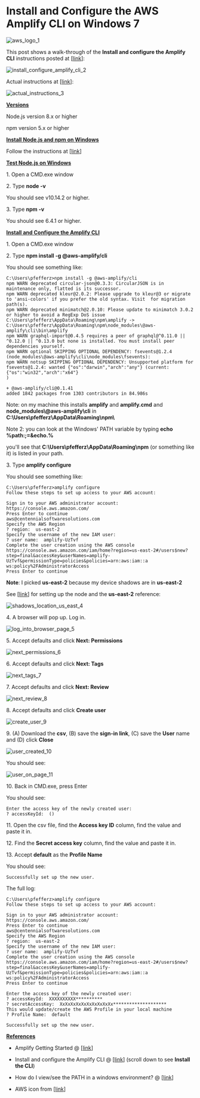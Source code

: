 # Install and Configure the AWS Amplify CLI on Windows 7

![aws_logo_1](aws_logo_1.png)

This post shows a walk-through of the **Install and configure the Amplify CLI** instructions posted at \[[link](https://aws-amplify.github.io/docs/android/start)\]:

![install_configure_amplify_cli_2](install_configure_amplify_cli_2.png)

Actual instructions at \[[link](https://aws-amplify.github.io/docs/)\]:

![actual_instructions_3](actual_instructions_3.png)

**<u><span>Versions</span></u>**

Node.js version 8.x or higher

npm version 5.x or higher

**<u><span>Install Node.js and npm on Windows</span></u>**

Follow the instructions at \[[link](https://www.centennialsoftwaresolutions.com/blog/install-node-js-on-windows-7)\]

**<u><span>Test Node.js on Windows</span></u>**

1\. Open a CMD.exe window

2\. Type **node -v**

You should see v10.14.2 or higher.

3\. Type **npm -v**

You should see 6.4.1 or higher.

**<u><span>Install and Configure the Amplify CLI</span></u>**

1\. Open a CMD.exe window

2\. Type **npm install -g @aws-amplify/cli**

You should see something like:

```
C:\Users\pfefferz>npm install -g @aws-amplify/cli
npm WARN deprecated circular-json@0.3.3: CircularJSON is in maintenance only, flatted is its successor.
npm WARN deprecated kleur@2.0.2: Please upgrade to kleur@3 or migrate to 'ansi-colors' if you prefer the old syntax. Visit  for migration path(s).
npm WARN deprecated minimatch@2.0.10: Please update to minimatch 3.0.2 or higher to avoid a RegExp DoS issue
C:\Users\pfefferz\AppData\Roaming\npm\amplify -> C:\Users\pfefferz\AppData\Roaming\npm\node_modules\@aws-amplify\cli\bin\amplify
npm WARN graphql-import@0.4.5 requires a peer of graphql@^0.11.0 || ^0.12.0 || ^0.13.0 but none is installed. You must install peer dependencies yourself.
npm WARN optional SKIPPING OPTIONAL DEPENDENCY: fsevents@1.2.4 (node_modules\@aws-amplify\cli\node_modules\fsevents):
npm WARN notsup SKIPPING OPTIONAL DEPENDENCY: Unsupported platform for fsevents@1.2.4: wanted {"os":"darwin","arch":"any"} (current: {"os":"win32","arch":"x64"}
)

+ @aws-amplify/cli@0.1.41
added 1842 packages from 1303 contributors in 84.986s
```

Note: on my machine this installs **amplify** and **amplify.cmd** and **node\_modules\\@aws-amplify\\cli** in **C:\\Users\\pfefferz\\AppData\\Roaming\\npm\\**

Note 2: you can look at the Windows' PATH variable by typing **echo %path:;=&echo.%**

you'll see that **C:\\Users\\pfefferz\\AppData\\Roaming\\npm** (or something like it) is listed in your path.

3\. Type **amplify configure**

You should see something like:

```
C:\Users\pfefferz>amplify configure
Follow these steps to set up access to your AWS account:

Sign in to your AWS administrator account:
https://console.aws.amazon.com/
Press Enter to continue
aws@centennialsoftwaresolutions.com
Specify the AWS Region
? region:  us-east-2
Specify the username of the new IAM user:
? user name:  amplify-UzTvf
Complete the user creation using the AWS console
https://console.aws.amazon.com/iam/home?region=us-east-2#/users$new?step=final&accessKey&userNames=amplify-UzTvf&permissionType=policies&policies=arn:aws:iam::a
ws:policy%2FAdministratorAccess
Press Enter to continue
```

**Note**: I picked **us-east-2** because my device shadows are in **us-east-2**

See \[[link](https://www.centennialsoftwaresolutions.com/blog/connect-a-device-to-aws-through-a-machineq-gateway-run-through)\] for setting up the node and the **us-east-2** reference:

![shadows_location_us_east_4](shadows_location_us_east_4.png)

4\. A browser will pop up. Log in.

![log_into_browser_page_5](log_into_browser_page_5.png)

5\. Accept defaults and click **Next: Permissions**

![next_permissions_6](next_permissions_6.png)

6\. Accept defaults and click **Next: Tags**

![next_tags_7](next_tags_7.png)

7\. Accept defaults and click **Next: Review**

![next_review_8](next_review_8.png)

8\. Accept defaults and click **Create user**

![create_user_9](create_user_9.png)

9\. (A) Download the **csv**, (B) save the **sign-in link**, (C) save the **User** name and (D) click **Close**

![user_created_10](user_created_10.png)

You should see:

![user_on_page_11](user_on_page_11.png)

10\. Back in CMD.exe, press Enter

You should see:

```
Enter the access key of the newly created user:
? accessKeyId:  ()
```

11\. Open the csv file, find the **Access key ID** column, find the value and paste it in.

12\. Find the **Secret access key** column, find the value and paste it in.

13\. Accept **default** as the **Profile Name**

You should see:

```
Successfully set up the new user.
```

The full log:

```
C:\Users\pfefferz>amplify configure
Follow these steps to set up access to your AWS account:

Sign in to your AWS administrator account:
https://console.aws.amazon.com/
Press Enter to continue
aws@centennialsoftwaresolutions.com
Specify the AWS Region
? region:  us-east-2
Specify the username of the new IAM user:
? user name:  amplify-UzTvf
Complete the user creation using the AWS console
https://console.aws.amazon.com/iam/home?region=us-east-2#/users$new?step=final&accessKey&userNames=amplify-UzTvf&permissionType=policies&policies=arn:aws:iam::a
ws:policy%2FAdministratorAccess
Press Enter to continue

Enter the access key of the newly created user:
? accessKeyId:  XXXXXXXXXX**********
? secretAccessKey:  XxXxXxXxXxXxXxXxXxXx********************
This would update/create the AWS Profile in your local machine
? Profile Name:  default

Successfully set up the new user.
```

**<u><span>References</span></u>**

-   Amplify Getting Started @ \[[link](https://aws-amplify.github.io/docs/android/start)\]
    
-   Install and configure the Amplify CLI @ \[[link](https://aws-amplify.github.io/docs/)\] (scroll down to see **Install the CLI**)
    
-   How do I view/see the PATH in a windows environment? @ \[[link](http://geekswithblogs.net/AskPaula/archive/2008/12/18/128035.aspx)\]
    
-   AWS icon from \[[link](https://goo.gl/images/4jUMSB)\]